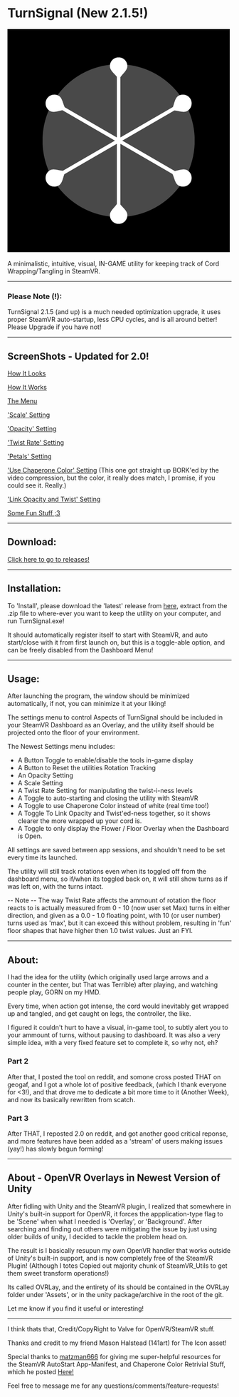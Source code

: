 TurnSignal (New 2.1.5!)
=

![TurnSignal Icon](/Assets/_Res/turnsignal-v2.png)

A minimalistic, intuitive, visual, IN-GAME utility for keeping track of Cord Wrapping/Tangling in SteamVR.

---

### Please Note (!):
 TurnSignal 2.1.5 (and up) is a much needed optimization upgrade, it uses proper SteamVR auto-startup, less CPU cycles, and is all around better! Please Upgrade if you have not!

---
## ScreenShots - Updated for 2.0!

[How It Looks](https://gfycat.com/ImpressiveUnnaturalAmericansaddlebred)

[How It Works](https://gfycat.com/DemandingAdorableAntbear)

[The Menu](https://gfycat.com/EarlySnoopyChihuahua)

['Scale' Setting](https://gfycat.com/WhichSnoopyKite)

['Opacity' Setting](https://gfycat.com/GleamingGivingArchaeopteryx)

['Twist Rate' Setting](https://gfycat.com/FrequentHeartfeltAsianwaterbuffalo)

['Petals' Setting](https://gfycat.com/CompetentPlainCormorant)

['Use Chaperone Color' Setting](https://gfycat.com/ContentBlueBlueshark) 
(This one got straight up BORK'ed by the video compression, but the color, it really does match, I promise, if you could see it. Really.)

['Link Opacity and Twist' Setting](https://gfycat.com/HeartfeltLimpGoitered)

[Some Fun Stuff ;3](https://gfycat.com/ThoroughThunderousAmurminnow)

---
## Download:

[Click here to go to releases!](https://github.com/benotter/TurnSignal/releases)

---

## Installation:
To 'Install', please download the 'latest' release from [here](https://github.com/benotter/TurnSignal/releases), extract from the .zip file to where-ever you want to keep the utility on your computer, and run TurnSignal.exe! 
 
 It should automatically register itself to start with SteamVR, and auto start/close with it from first launch on, but this is a toggle-able option, and can be freely disabled from the Dashboard Menu!

---
## Usage:

After launching the program, the window should be minimized automatically, if not, you can minimize it at your liking!

The settings menu to control Aspects of TurnSignal should be included in your SteamVR Dashboard as an Overlay, and the utility itself should be projected onto the floor of your environment.

The Newest Settings menu includes:

- A Button Toggle to enable/disable the tools in-game display
- A Button to Reset the utilities Rotation Tracking
- An Opacity Setting 
- A Scale Setting 
- A Twist Rate Setting for manipulating the twist-i-ness levels 
- A Toggle to auto-starting and closing the utility with SteamVR
- A Toggle to use Chaperone Color instead of white (real time too!) 
- A Toggle To Link Opacity and Twist'ed-ness together, so it shows clearer the more wrapped up your cord is.
- A Toggle to only display the Flower / Floor Overlay when the Dashboard is Open.

All settings are saved between app sessions, and shouldn't need to be set every time its launched.

The utility will still track rotations even when its toggled off from the dashboard menu, so if/when its toggled back on, it will still show turns as if was left on, with the turns intact.

-- Note -- The way Twist Rate affects the ammount of rotation the floor reacts to is actually measured from 0 - 10 (now user set Max) turns in either direction, and given as a 0.0 - 1.0 floating point, with 10 (or user number) turns used as 'max', but it can exceed this without problem, resulting in 'fun' floor shapes that have higher then 1.0 twist values. Just an FYI.

---
## About:

I had the idea for the utility (which originally used large arrows and a counter in the center, but That was Terrible) after playing, and watching people play, GORN on my HMD. 

Every time, when action got intense, the cord would inevitably get wrapped up and tangled, and get caught on legs, the controller, the like.

I figured it couldn't hurt to have a visual, in-game tool, to subtly alert you to your ammount of turns, without pausing to dashboard. It was also a very simple idea, with a very fixed feature set to complete it, so why not, eh?

### Part 2

After that, I posted the tool on reddit, and somone cross posted THAT on geogaf, and I got a whole lot of positive feedback, (which I thank everyone for <3!), and that drove me to dedicate a bit more time to it (Another Week), and now its basically rewritten from scatch.

### Part 3

After THAT, I reposted 2.0 on reddit, and got another good critical reponse, and more features have been added as a 'stream' of users making issues (yay!) has slowly begun forming!

---
## About - OpenVR Overlays in Newest Version of Unity

After fidling with Unity and the SteamVR plugin, I realized that somewhere in Unity's built-in support for OpenVR, it forces the appplication-type flag to be 'Scene' when what I needed is 'Overlay', or 'Background'. After searching and finding out others were mitigating the issue by just using older builds of unity, I decided to tackle the problem head on.


The result is I basically resupun my own OpenVR handler that works outside of Unity's built-in support, and is now completely free of the SteamVR Plugin! (Although I totes Copied out majority chunk of SteamVR_Utils to get them sweet transform operations!)

Its called OVRLay, and the entirety of its should be contained in the OVRLay folder under 'Assets', or in the unity package/archive in the root of the git.

Let me know if you find it useful or interesting!

---

I think thats that, Credit/CopyRight to Valve for OpenVR/SteamVR stuff. 

Thanks and credit to my friend Mason Halstead (141art) for The Icon asset!

Special thanks to [matzman666](https://github.com/matzman666) for giving me super-helpful resources for the SteamVR AutoStart App-Manifest, and Chaperone Color Retrivial Stuff, which he posted [Here!](https://www.reddit.com/r/Vive/comments/6oqspt/turnsignal_a_small_ingame_vr_utility_i_built_to/dkn6pj7/)

Feel free to message me for any questions/comments/feature-requests!